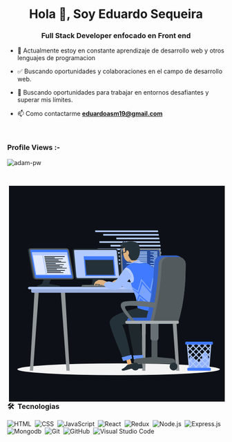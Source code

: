 <h1 align="center">Hola 👋, Soy Eduardo Sequeira</h1>
<h3 align="center">Full Stack Developer enfocado en Front end</h3>

- 🌱 Actualmente estoy en constante aprendizaje de desarrollo web y otros lenguajes de programacion

- ✅ Buscando oportunidades y colaboraciones en el campo de desarrollo web.

- 💪 Buscando oportunidades para trabajar en entornos desafiantes y superar mis límites.

- 📫 Como contactarme **eduardoasm19@gmail.com**


<br>

<p align="right"> <h3>Profile Views :-</h3> <img src="https://komarev.com/ghpvc/?username=Eduardoasm&color=brightgreen&style=flat-square"
    alt="adam-pw" /> 
  </p>

<br>

<p><img align="right" src="https://github.com/Eduardoasm/Eduardoasm/blob/main/animation_500_kxa883sd.gif" alt="adam-pw" /></p>

### 🛠 &nbsp;Tecnologias

![HTML](https://img.shields.io/badge/-HTML-05122A?style=for-the-badge&logo=HTML5)&nbsp;
![CSS](https://img.shields.io/badge/-CSS-05122A?style=for-the-badge&logo=CSS3&logoColor=1572B6&color=green)&nbsp;
![JavaScript](https://img.shields.io/badge/-JavaScript-05122A?style=for-the-badge&logo=javascript&color=success)&nbsp;
![React](https://img.shields.io/badge/-React-05122A?style=for-the-badge&logo=react&color=yellowgreen)&nbsp;
![Redux](https://img.shields.io/badge/-Redux-05122A?style=for-the-badge&logo=redux&color=orange)&nbsp;
![Node.js](https://img.shields.io/badge/-Node.js-05122A?style=for-the-badge&logo=node.js&color=red)&nbsp;
![Express.js](https://img.shields.io/badge/-Express-05122A?style=for-the-badge&logo=Express&color=blue)&nbsp;
![Mongodb](https://img.shields.io/badge/-Mongodb-05122A?style=for-the-badge&logo=mongodb)&nbsp;
![Git](https://img.shields.io/badge/-Git-05122A?style=for-the-badge&logo=git&color=green)&nbsp;
![GitHub](https://img.shields.io/badge/-GitHub-05122A?style=for-the-badge&logo=github&color=success)&nbsp;
![Visual Studio Code](https://img.shields.io/badge/-Visual%20Studio%20Code-05122A?style=for-the-badge&logo=visual-studio-code&logoColor=007ACC)&nbsp;

<br>